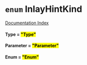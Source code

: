 # `enum` InlayHintKind

[Documentation Index](../README.md)

#### Type = <mark>"Type"</mark>



#### Parameter = <mark>"Parameter"</mark>



#### Enum = <mark>"Enum"</mark>




